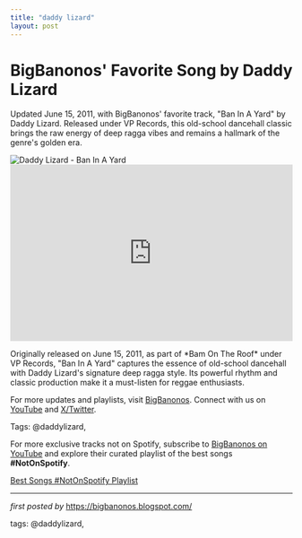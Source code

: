 ```yaml
---
title: "daddy lizard"
layout: post
---
```

<!-- Post Title -->
<h1 >BigBanonos' Favorite Song by Daddy Lizard</h1> <!-- Introductory Text -->
<p >Updated June 15, 2011, with BigBanonos' favorite track, "Ban In A Yard" by Daddy Lizard. Released under VP Records, this old-school dancehall classic brings the raw energy of deep ragga vibes and remains a hallmark of the genre's golden era.</p> <!-- Featured Image -->
<div > <img src="https://static.wikia.nocookie.net/peel/images/a/ac/Daddy_Lizard.jpg/revision/latest?cb=20230814124317" alt="Daddy Lizard - Ban In A Yard" />
</div> <!-- YouTube Video Embed -->
<div > <iframe width="100%" height="315" src="https://www.youtube.com/embed/MfbS452SCd0" title="Daddy Lizard - Ban In A Yard" frameborder="0" allow="accelerometer; autoplay; clipboard-write; encrypted-media; gyroscope; picture-in-picture; web-share" referrerpolicy="strict-origin-when-cross-origin" allowfullscreen></iframe>
</div> <!-- Song Information -->
<div > <p>Originally released on June 15, 2011, as part of *Bam On The Roof* under VP Records, "Ban In A Yard" captures the essence of old-school dancehall with Daddy Lizard's signature deep ragga style. Its powerful rhythm and classic production make it a must-listen for reggae enthusiasts.</p>
</div> <!-- Footer Links -->
<div > <p>For more updates and playlists, visit <a href="https://bigbanonos.blogspot.com/" target="_blank">BigBanonos</a>. Connect with us on <a href="https://www.youtube.com/@BigBanonos" target="_blank">YouTube</a> and <a href="https://x.com/bigbanonos" target="_blank">X/Twitter</a>.</p>
</div> <!-- Tags -->
<p >Tags: @daddylizard,</p>


<!--Subscribe and Playlist Links-->
<div>
    <p>For more exclusive tracks not on Spotify, subscribe to <a href="https://www.youtube.com/@BigBanonos" target="_blank">BigBanonos on YouTube</a> and explore their curated playlist of the best songs <strong>#NotOnSpotify</strong>.</p>
    <p><a href="https://www.youtube.com/playlist?list=PLtuNtuTatqI0kFahUCbtbfenC_ET5O_tr" target="_blank">Best Songs #NotOnSpotify Playlist<br /></a></p></div>

<hr />

<p><em>first posted by</em> <a href="https://bigbanonos.blogspot.com/" rel="noopener" target="_new">https://bigbanonos.blogspot.com/</a></p>

<p>tags: @daddylizard,</p>
